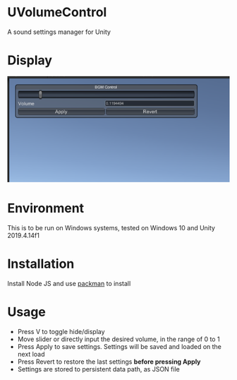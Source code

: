 # UVolumeControl
 A sound settings manager for Unity

# Display
![Settings](./Documentation/settings.png)

# Environment
This is to be run on Windows systems, tested on Windows 10 and Unity 2019.4.14f1

# Installation
Install Node JS and use [packman](https://github.com/appetizermonster/unity-packman) to install

# Usage
* Press V to toggle hide/display
* Move slider or directly input the desired volume, in the range of 0 to 1
* Press Apply to save settings. Settings will be saved and loaded on the next load
* Press Revert to restore the last settings __before pressing Apply__
* Settings are stored to persistent data path, as JSON file
